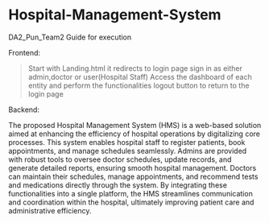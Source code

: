 # Hospital-Management-System
DA2_Pun_Team2 
Guide for execution 

Frontend: 
>Start with Landing.html it redirects to login page
>sign in as either admin,doctor or user(Hospital Staff)
>Access the dashboard of each entity and perform the functionalities
>logout button to return to the login page

Backend:


The proposed Hospital Management System (HMS) is a web-based solution aimed at enhancing the efficiency of hospital operations by digitalizing core processes. This system enables hospital staff to register patients, book appointments, and manage schedules seamlessly. Admins are provided with robust tools to oversee doctor schedules, update records, and generate detailed reports, ensuring smooth hospital management. Doctors can maintain their schedules, manage appointments, and recommend tests and medications directly through the system. By integrating these functionalities into a single platform, the HMS streamlines communication and coordination within the hospital, ultimately improving patient care and administrative efficiency.
